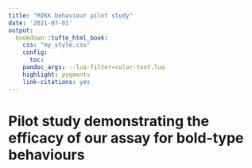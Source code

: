 ```yaml
---
title: "MIKK behaviour pilot study"
date: '2021-07-01'
output:
  bookdown::tufte_html_book:
    css: "my_style.css"
    config:
      toc:
    pandoc_args: --lua-filter=color-text.lua
    highlight: pygments
    link-citations: yes
---
```


# Pilot study demonstrating the efficacy of our assay for bold-type behaviours

